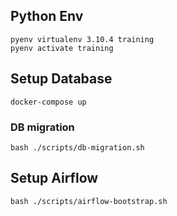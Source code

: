 ## Python Env
```shell
pyenv virtualenv 3.10.4 training
pyenv activate training
```

## Setup Database
```shell
docker-compose up
```

### DB migration
```shell
bash ./scripts/db-migration.sh
```

## Setup Airflow
```shell
bash ./scripts/airflow-bootstrap.sh
```